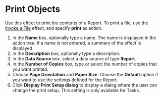 # Print Objects

Use this effect to print the contents of a Report. To print a file, use the [Invoke a File](invoke-a-file.md) effect, and specify **print** as action.

1.  In the **Name** box, optionally type a name. The name is displayed in the action tree, if a name is not entered, a summary of the effect is displayed.
2.  In the **Description** box, optionally type a description.
3.  In the **Data Source** box, select a data source of type **Report**.
4.  In the **Number of Copies** box, type or select the number of copies that you want printed.
5.  Choose **Page Orientation** and **Paper Size**. Choose the **Default** option if you want to use the settings defined for the Report.
6.  Click **Display Print Setup dialog** to display a dialog where the user can change the print setup. This setting is only available for Tasks.